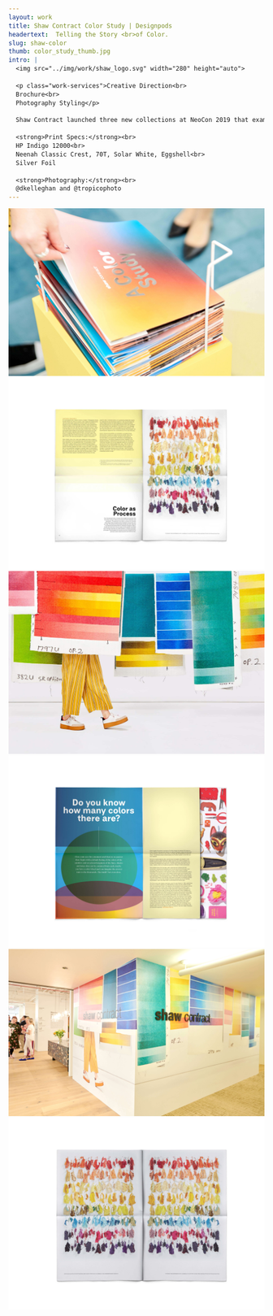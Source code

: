 ```yaml
---
layout: work
title: Shaw Contract Color Study | Designpods
headertext:  Telling the Story <br>of Color.
slug: shaw-color
thumb: color_study_thumb.jpg
intro: |
  <img src="../img/work/shaw_logo.svg" width="280" height="auto">

  <p class="work-services">Creative Direction<br>
  Brochure<br>
  Photography Styling</p>

  Shaw Contract launched three new collections at NeoCon 2019 that examined the impact of color in space: ReFrame, Dye Lab, and Gradation. For the launch, Shaw wanted to create a print piece that spoke to the narrative of color and which tied the collections together. For use in the print piece and showroom a series of photos we’re produced covering the topics of inspiration, discovery, process, and texture.

  <strong>Print Specs:</strong><br>
  HP Indigo 12000<br>
  Neenah Classic Crest, 70T, Solar White, Eggshell<br>
  Silver Foil

  <strong>Photography:</strong><br>
  @dkelleghan and @tropicophoto
---
```


![](../img/work/cs_1.jpg)
![](../img/work/cs_2.jpg)
![](../img/work/cs_3.jpg)
![](../img/work/cs_4.jpg)
![](../img/work/cs_5.jpg)
![](../img/work/cs_6.jpg)
